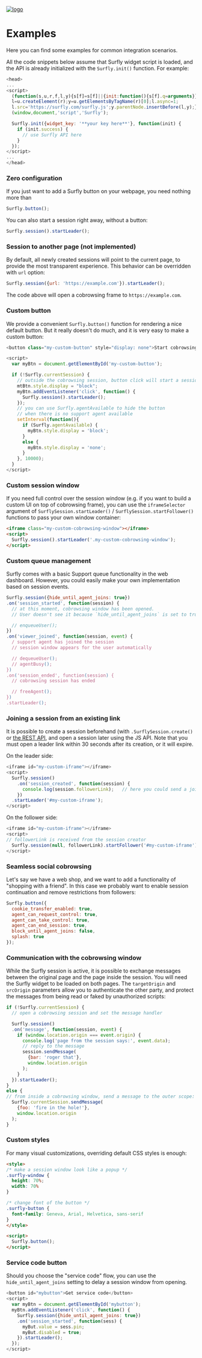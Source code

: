 <a href="https://www.surfly.com/">![logo](../images/logosmall.png)</a>
# Examples
Here you can find some examples for common integration scenarios.

All the code snippets below assume that Surfly widget script is loaded, and the API is already initialized with the `Surfly.init()` function. For example:

```javascript
<head>
...
<script>
  (function(s,u,r,f,l,y){s[f]=s[f]||{init:function(){s[f].q=arguments}};
  l=u.createElement(r);y=u.getElementsByTagName(r)[0];l.async=1;
  l.src='https://surfly.com/surfly.js';y.parentNode.insertBefore(l,y);})
  (window,document,'script','Surfly');

  Surfly.init({widget_key: '**your key here**'}, function(init) {
    if (init.success) {
      // use Surfly API here
    }
  });
</script>
...
</head>
```

### Zero configuration
If you just want to add a Surfly button on your webpage, you need nothing more than
```javascript
Surfly.button();
```

You can also start a session right away, without a button:
```javascript
Surfly.session().startLeader();
```

### Session to another page (not implemented)
By default, all newly created sessions will point to the current page, to provide the most transparent experience. This behavior can be overridden with `url` option:
```javascript
Surfly.session({url: 'https://example.com'}).startLeader();
```
The code above will open a cobrowsing frame to `https://example.com`.

### Custom button
We provide a convenient `Surfly.button()` function for rendering a nice default button. But it really doesn't do much, and it is very easy to make a custom button:

```javascript
<button class="my-custom-button" style="display: none">Start cobrowsing!</button>

<script>
  var myBtn = document.getElementById('my-custom-button');

  if (!Surfly.currentSession) {
    // outside the cobrowsing session, button click will start a session
    mtBtn.style.display = "block";
    myBtn.addEventListener('click', function() {
      Surfly.session().startLeader();
    });
    // you can use Surfly.agentAvailable to hide the button
    // when there is no support agent available
    setInterval(function(){
      if (Surfly.agentAvailable) {
        myBtn.style.display = 'block';
      }
      else {
        myBtn.style.display = 'none';
      }
    }, 10000);
  }
</script>
```

### Custom session window
If you need full control over the session window (e.g. if you want to build a custom UI on top of cobrowsing frame), you can use the `iframeSelector` argument of `SurflySession.startLeader()` / `SurflySession.startFollower()` functions to pass your own window container:
```html
<iframe class="my-custom-cobrowsing-window"></iframe>
<script>
  Surfly.session().startLeader('.my-custom-cobrowsing-window');
</script>
```

### Custom queue management
Surfly comes with a basic Support queue functionality in the web dashboard. However, you could easily make your own implementation based on session events.

```javascript
Surfly.session({hide_until_agent_joins: true})
.on('session_started', function(session) {
  // at this moment, cobrowsing window has been opened.
  // User doesn't see it because `hide_until_agent_joins` is set to true

  // enqueueUser();
})
.on('viewer_joined', function(session, event) {
  / support agent has joined the session
  // session window appears for the user automatically

  // dequeueUser();
  // agentBusy();
})
.on('session_ended', function(session) {
  // cobrowsing session has ended

  // freeAgent();
})
.startLeader();
```

### Joining a session from an existing link

It is possible to create a session beforehand (with `.SurflySession.create()` or [the REST API](http://docs.surfly.apiary.io/), and open a session later using the JS API. Note that you must open a leader link within 30 seconds after its creation, or it will expire.

On the leader side:
```javascript
<iframe id="my-custom-iframe"></iframe>
<script>
  Surfly.session()
    .on('session_created', function(session) {
      console.log(session.followerLink);   // here you could send a join link to the other user
    })
  .startLeader('#my-custom-iframe');
</script>
```

On the follower side:
```javascript
<iframe id="my-custom-iframe"></iframe>
<script>
// followerLink is received from the session creator
  Surfly.session(null, followerLink).startFollower('#my-custom-iframe');
</script>
```


### Seamless social cobrowsing
Let's say we have a web shop, and we want to add a functionality of "shopping with a friend". In this case we probably want to enable session continuation and remove restrictions from followers:

```javascript
Surfly.button({
  cookie_transfer_enabled: true,
  agent_can_request_control: true,
  agent_can_take_control: true,
  agent_can_end_session: true,
  block_until_agent_joins: false,
  splash: true
});
```

### Communication with the cobrowsing window
While the Surfly session is active, it is possible to exchange messages between the original page and the page inside the session. You will need the Surfly widget to be loaded on both pages. The `targetOrigin` and `srcOrigin` parameters allow you to authenticate the other party, and protect the messages from being read or faked by unauthorized scripts:

```javascript
if (!Surfly.currentSession) {
  // open a cobrowsing session and set the message handler

  Surfly.session()
  .on('message', function(session, event) {
    if (window.location.origin === event.origin) {
      console.log('page from the session says:', event.data);
      // reply to the message
      session.sendMessage(
        {bar: 'roger that'},
        window.location.origin
      );
    }
  }).startLeader();
}
else {
// from inside a cobrowsing window, send a message to the outer scope:
  Surfly.currentSession.sendMessage(
    {foo: 'fire in the hole!'},
    window.location.origin
  );
}
```

### Custom styles
For many visual customizations, overriding default CSS styles is enough:
```html
<style>
/* make a session window look like a popup */
.surfly-window {
  height: 70%;
  width: 70%
}

/* change font of the button */
.surfly-button {
  font-family: Geneva, Arial, Helvetica, sans-serif
}
</style>

<script>
  Surfly.button();
</script>
```

### Service code button

Should you choose the "service code" flow, you can use the `hide_until_agent_joins` setting to delay a session window from opening.

```javascript
<button id="mybutton">Get service code</button>
<script>
  var myBtn = document.getElementById('mybutton');
  myBtn.addEventListener('click', function() {
    Surfly.session({hide_until_agent_joins: true})
    .on('session_started', function(sess) {
      myBut.value = sess.pin;
      myBut.disabled = true;
    }).startLeader();
  });
</script>
```
